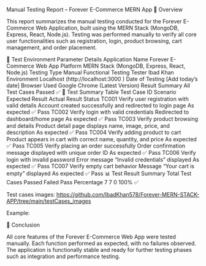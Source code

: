 Manual Testing Report – Forever E-Commerce MERN App
📘 Overview

This report summarizes the manual testing conducted for the Forever E-Commerce Web Application, built using the MERN Stack (MongoDB, Express, React, Node.js).
Testing was performed manually to verify all core user functionalities such as registration, login, product browsing, cart management, and order placement.

🧠 Test Environment
Parameter	Details
Application Name	Forever E-Commerce Web App
Platform	MERN Stack (MongoDB, Express, React, Node.js)
Testing Type	Manual Functional Testing
Tester	Ibad Khan
Environment	Localhost (http://localhost:3000
)
Date of Testing	[Add today’s date]
Browser Used	Google Chrome (Latest Version)
Result Summary	All Test Cases Passed ✅
🧪 Test Summary Table
Test Case ID	Scenario	Expected Result	Actual Result	Status
TC001	Verify user registration with valid details	Account created successfully and redirected to login page	As expected	✅ Pass
TC002	Verify login with valid credentials	Redirected to dashboard/home page	As expected	✅ Pass
TC003	Verify product browsing and details	Product detail page displays name, image, price, and description	As expected	✅ Pass
TC004	Verify adding product to cart	Product appears in cart with correct name, quantity, and price	As expected	✅ Pass
TC005	Verify placing an order successfully	Order confirmation message displayed with unique order ID	As expected	✅ Pass
TC006	Verify login with invalid password	Error message “Invalid credentials” displayed	As expected	✅ Pass
TC007	Verify empty cart behavior	Message “Your cart is empty” displayed	As expected	✅ Pass
📊 Test Result Summary
Total Test Cases	Passed	Failed	Pass Percentage
7	7	0	100% ✅

Test cases images:
https://github.com/IbadKhan578/Forever-MERN-STACK-APP/tree/main/testCases_images

Example:

🧩 Conclusion

All core features of the Forever E-Commerce Web App were tested manually.
Each function performed as expected, with no failures observed.
The application is functionally stable and ready for further testing phases such as integration and performance testing.